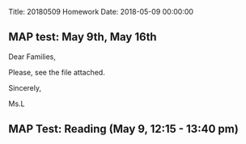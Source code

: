 Title: 20180509 Homework
Date: 2018-05-09 00:00:00


## MAP test: May 9th, May 16th

Dear Families,



Please, see the file attached.



Sincerely,

Ms.L

## MAP Test: Reading (May 9, 12:15 - 13:40 pm)


